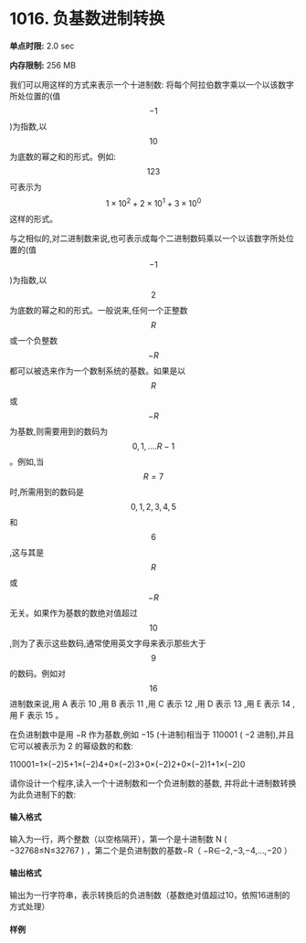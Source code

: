 # 1016. 负基数进制转换

**单点时限:** 2.0 sec

**内存限制:** 256 MB

我们可以用这样的方式来表示一个十进制数: 将每个阿拉伯数字乘以一个以该数字所处位置的(值$$-1$$ )为指数,以 $$10$$ 为底数的幂之和的形式。例如: $$123$$ 可表示为 $$1×10^2+2×10^1+3×10^0$$ 这样的形式。

与之相似的,对二进制数来说,也可表示成每个二进制数码乘以一个以该数字所处位置的(值$$−1$$ )为指数,以$$2$$ 为底数的幂之和的形式。一般说来,任何一个正整数 $$R$$ 或一个负整数 $$−R$$ 都可以被选来作为一个数制系统的基数。如果是以 $$R$$ 或 $$−R$$ 为基数,则需要用到的数码为$$0,1,....R−1$$ 。例如,当 $$R=7$$ 时,所需用到的数码是 $$0,1,2,3,4,5$$ 和 $$6$$ ,这与其是$$R$$ 或 $$−R$$ 无关。如果作为基数的数绝对值超过 $$10$$ ,则为了表示这些数码,通常使用英文字母来表示那些大于$$9$$ 的数码。例如对 $$16$$ 进制数来说,用 A 表示 10 ,用 B 表示 11 ,用 C 表示 12 ,用 D 表示 13 ,用 E 表示 14 ,用 F 表示 15 。

在负进制数中是用 −R 作为基数,例如 −15 (十进制)相当于 110001 ( −2 进制),并且它可以被表示为 2 的幂级数的和数:

110001=1×(−2)5+1×(−2)4+0×(−2)3+0×(−2)2+0×(−2)1+1×(−2)0

请你设计一个程序,读入一个十进制数和一个负进制数的基数, 并将此十进制数转换为此负进制下的数:

#### 输入格式

输入为一行，两个整数（以空格隔开），第一个是十进制数 N ( −32768≤N≤32767 ) ，第二个是负进制数的基数−R（ −R∈−2,−3,−4,…,−20 ）

#### 输出格式

输出为一行字符串，表示转换后的负进制数（基数绝对值超过10，依照16进制的方式处理）

#### 样例
